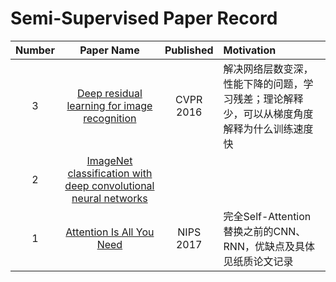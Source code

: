 # Semi-Supervised Paper Record
| Number | Paper Name|  Published | Motivation |
| :-: | :---: | :---: | :-- |
| 3 | [Deep residual learning for image recognition](https://openaccess.thecvf.com/content_cvpr_2016/html/He_Deep_Residual_Learning_CVPR_2016_paper.html) | CVPR<br>2016 | 解决网络层数变深，性能下降的问题，学习残差；理论解释少，可以从梯度角度解释为什么训练速度快 |
| 2 | [ImageNet classification with deep convolutional neural networks](https://dl.acm.org/doi/abs/10.1145/3065386) |  |  |
| 1 | [Attention Is All You Need](https://proceedings.neurips.cc/paper/2017/hash/3f5ee243547dee91fbd053c1c4a845aa-Abstract.html) | NIPS<br>2017 | 完全Self-Attention替换之前的CNN、RNN，优缺点及具体见纸质论文记录 |
